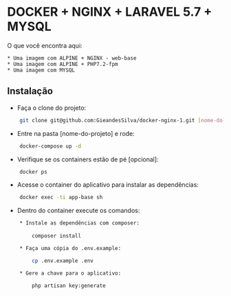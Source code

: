 # DOCKER + NGINX + LARAVEL 5.7 + MYSQL

O que você encontra aqui:
    
    * Uma imagem com ALPINE + NGINX - web-base
    * Uma imagem com ALPINE + PHP7.2-fpm
    * Uma imagem com MYSQL

## Instalação

* Faça o clone do projeto:

```bash
    git clone git@github.com:GieandesSilva/docker-nginx-1.git [nome-do-projeto]
```

* Entre na pasta [nome-do-projeto] e rode:

```bash
    docker-compose up -d
```

* Verifique se os containers estão de pé [opcional]:

```bash
    docker ps
```

* Acesse o container do aplicativo para instalar as dependências:

```bash
    docker exec -ti app-base sh
```    
* Dentro do container execute os comandos:
    
```bash
    * Instale as dependências com composer:
    
        composer install

    * Faça uma cópia do .env.example:

        cp .env.example .env

    * Gere a chave para o aplicativo:
    
        php artisan key:generate
```
            
